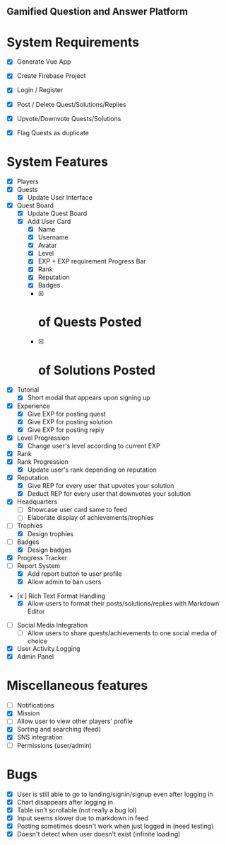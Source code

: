 ## Gamified Question and Answer Platform

# System Requirements

* [x] Generate Vue App
* [x] Create Firebase Project
  
* [x] Login / Register
* [x] Post / Delete Quest/Solutions/Replies
* [x] Upvote/Downvote Quests/Solutions
* [x] Flag Quests as duplicate

# System Features

* [x] Players
* [x] Quests
    * [x] Update User Interface
* [x] Quest Board
    * [x] Update Quest Board
    * [x] Add User Card
      * [x] Name
      * [x] Username
      * [x] Avatar
      * [x] Level
      * [x] EXP + EXP requirement Progress Bar
      * [x] Rank
      * [x] Reputation
      * [x] Badges
      * [x] # of Quests Posted
      * [x] # of Solutions Posted
* [x] Tutorial
    * [x] Short modal that appears upon signing up
* [x] Experience
    * [x] Give EXP for posting quest
    * [x] Give EXP for posting solution
    * [x] Give EXP for posting reply
* [x] Level Progression
    * [x] Change user's level according to current EXP
* [x] Rank
* [x] Rank Progression
    * [x] Update user's rank depending on reputation
* [x] Reputation
    * [x] Give REP for every user that upvotes your solution
    * [x] Deduct REP for every user that downvotes your solution
* [x] Headquarters
    * [ ] Showcase user card same to feed
    * [ ] Elaborate display of achievements/trophies
* [ ] Trophies
    * [x] Design trophies
* [ ] Badges
    * [x] Design badges
* [x] Progress Tracker
* [ ] Report System
    * [x] Add report button to user profile
    * [x] Allow admin to ban users
* [x ] Rich Text Format Handling
    * [x] Allow users to format their posts/solutions/replies with Markdown Editor
* [ ] Social Media Integration
    * [ ] Allow users to share quests/achievements to one social media of choice
* [x] User Activity Logging
* [x] Admin Panel

# Miscellaneous features
* [ ] Notifications
* [x] Mission
* [ ] Allow user to view other players' profile
* [x] Sorting and searching (feed)
* [x] SNS integration
* [ ] Permissions (user/admin)

# Bugs

* [x] User is still able to go to landing/signin/signup even after logging in
* [x] Chart disappears after logging in
* [x] Table isn't scrollable (not really a bug lol)
* [x] Input seems slower due to markdown in feed
* [x] Posting sometimes doesn't work when just logged in (need testing)
* [x] Doesn't detect when user doesn't exist (infinite loading)
